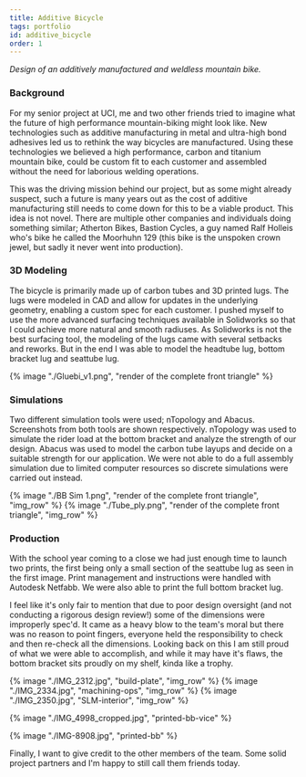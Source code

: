 ```yaml
---
title: Additive Bicycle
tags: portfolio
id: additive_bicycle
order: 1
---
```


*Design of an additively manufactured and weldless mountain bike.*

### Background

For my senior project at UCI, me and two other friends tried to imagine what the future of high performance mountain-biking might look like. New technologies such as additive manufacturing in metal and ultra-high bond adhesives led us to rethink the way bicycles are manufactured. Using these technologies we believed  a high performance, carbon and titanium mountain bike, could be custom fit to each customer and assembled without the need for laborious welding operations.

This was the driving mission behind our project, but as some might already suspect, such a future is many years out as the cost of additive manufacturing still needs to come down for this to be a viable product. This idea is not novel. There are multiple other companies and individuals doing something similar; Atherton Bikes, Bastion Cycles, a guy named Ralf Holleis who's bike he called the Moorhuhn 129 (this bike is the unspoken crown jewel, but sadly it never went into production).

### 3D Modeling

The bicycle is primarily made up of carbon tubes and 3D printed lugs. The lugs were modeled in CAD and allow for updates in the underlying geometry, enabling a custom spec for each customer. I pushed myself to use the more advanced surfacing techniques available in Solidworks so that I could achieve more natural and smooth radiuses. As Solidworks is not the best surfacing tool, the modeling of the lugs came with several setbacks and reworks. But in the end I was able to model the headtube lug, bottom bracket lug and seattube lug.


{% image "./Gluebi_v1.png", "render of the complete front triangle" %}

### Simulations

Two different simulation tools were used; nTopology and Abacus. Screenshots from both tools are shown respectively. nTopology was used to simulate the rider load at the bottom bracket and analyze the strength of our design. Abacus was used to model the carbon tube layups and decide on a suitable strength for our application. We were not able to do a full assembly simulation due to limited computer resources so discrete simulations were carried out instead.

<p class="img_row_container">
{% image "./BB Sim 1.png", "render of the complete front triangle", "img_row" %}
{% image "./Tube_ply.png", "render of the complete front triangle", "img_row" %}
<p>

### Production

With the school year coming to a close we had just enough time to launch two prints, the first being only a small section of the seattube lug as seen in the first image. Print management and instructions were handled with Autodesk Netfabb. We were also able to print the full bottom bracket lug.

I feel like it's only fair to mention that due to poor design oversight (and not conducting a rigorous design review!) some of the dimensions were improperly spec'd. It came as a heavy blow to the team's moral but there was no reason to point fingers, everyone held the responsibility to check and then re-check all the dimensions. Looking back on this I am still proud of what we were able to accomplish, and while it may have it's flaws, the bottom bracket sits proudly on my shelf, kinda like a trophy.

<p class="img_row_container">
{% image "./IMG_2312.jpg", "build-plate", "img_row" %}
{% image "./IMG_2334.jpg", "machining-ops", "img_row" %}
{% image "./IMG_2350.jpg", "SLM-interior", "img_row" %}
</p>

{% image "./IMG_4998_cropped.jpg", "printed-bb-vice" %}

{% image "./IMG-8908.jpg", "printed-bb" %}

Finally, I want to give credit to the other members of the team. Some solid project partners and I'm happy to still call them friends today.